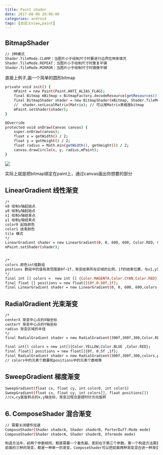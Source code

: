 ```yaml
---
title: Paint shader
date: 2017-08-06 20:06:00
categories: android
tags: [自定义view,paint]
---
```


## BitmapShader
``` bash
// 3种模式
Shader.TileMode.CLAMP：当图片小于绘制尺寸时要进行边界拉伸来填充
Shader.TileMode.REPEAT：当图片小于绘制尺寸时重复平铺
Shader.TileMode.MIRROR：当图片小于绘制尺寸时镜像平铺
```
<!-- more -->

直接上例子,画一个简单的圆形bitmap
``` bash
private void init() {
    mPaint = new Paint(Paint.ANTI_ALIAS_FLAG);
    final Bitmap mBitmap = BitmapFactory.decodeResource(getResources(), R.drawable.test);
    final BitmapShader shader = new BitmapShader(mBitmap, Shader.TileMode.CLAMP, Shader.TileMode.CLAMP); // 分x轴，Y轴的重复模式
	//  shader.setLocalMatrix(Matrix); // 可以用Matrix来缩放bitmap
    mPaint.setShader(shader);
}

@Override
protected void onDraw(Canvas canvas) {
    super.onDraw(canvas);
    float x = getWidth() / 2;
    float y = getHeight() / 2;
    float radius = Math.min(getWidth(), getHeight()) / 2;
    canvas.drawCircle(x, y, radius,mPaint); 
}
```
![](http://upload-images.jianshu.io/upload_images/2086682-417b1887d27cd820.png?imageMogr2/auto-orient/strip%7CimageView2/2/w/1240)

实际上就是把bitmap绑定在paint上，通过canvas画出你想要的部分

##  LinearGradient 线性渐变
``` bash
/*
x0 绘制x轴起始点
y0 绘制y轴起始点
x1 绘制x轴结束点
y1 绘制y轴结束点
color0 起始颜色
color1 结束颜色
tile 模式
*/
LinearGradient shader = new LinearGradient(0, 0, 600, 600, Color.RED, Color.YELLOW, Shader.TileMode.REPEAT);
mPaint.setShader(shader);


/*
colors 颜色int值数组
postions 数组中的值有效范围是0f~1f，渐变结束所在区域的比例，1f的结束位置，与x1,y1有关
*/
final int [] colors =  new int [] {Color.MAGENTA,Color.CYAN,Color.RED};
final float [] positions = new float[]{0f,0.50f,1f};
final LinearGradient shader = new LinearGradient(0, 0, 600, 600,colors ,positions ,Shader.TileMode.REPEAT);
```

## RadialGradient 光束渐变
``` bash
/*
centerX 渐变中心点的X轴坐标
centerY 渐变中心点的Y轴坐标
radius 渐变区域的半径
*/
final RadialGradient shader = new RadialGradient(300f,300f,300,Color.RED,Color.YELLOW, Shader.TileMode.CLAMP);

final int[] colors = new int[]{Color.YELLOW,Color.BLUE ,Color.RED};
final float[] positions = new float[]{0f, 0.5f ,1f};
final RadialGradient shader = new RadialGradient(300f,300f,300,colors,positions, Shader.TileMode.CLAMP);
// colors中的元素个数要和positions中的元素个数相等
```

## SweepGradient 梯度渐变
``` bash
SweepGradient(float cx, float cy, int color0, int color1) 
SweepGradient(float cx, float cy, int colors[], float positions[])
//cx,cy是旋转点的x,y轴坐标，渐变过程总是顺时针方向旋转
```

## 6. ComposeShader 混合渐变
``` bash
// 需要关闭硬件加速
ComposeShader(Shader shaderA, Shader shaderB, PorterDuff.Mode mode)
ComposeShader(Shader shaderA, Shader shaderB, Xfermode mode)

构造方法中，前两个参数相同，都是需要一个着色器，差别在于第三个参数。第一个构造方法需要一个PorterDuff.Mode，而第二个构造构造方法需要PorterDuffXfermode
前面的三种的渐变，都是一种单一的渐变，ComposeShader可以把前面两种渐变混合进一种渐变效果
```
